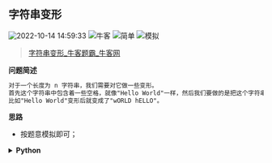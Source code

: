 ## 字符串变形
<!--START_SECTION:badge-->

![2022-10-14 14:59:33](https://img.shields.io/static/v1?label=last%20modify&message=2022-10-14%2014%3A59%3A33&color=yellowgreen&style=flat-square)
![牛客](https://img.shields.io/static/v1?label=source&message=%E7%89%9B%E5%AE%A2&color=green&style=flat-square)
![简单](https://img.shields.io/static/v1?label=level&message=%E7%AE%80%E5%8D%95&color=yellow&style=flat-square)
![模拟](https://img.shields.io/static/v1?label=tags&message=%E6%A8%A1%E6%8B%9F&color=orange&style=flat-square)

<!--END_SECTION:badge-->
<!--info
tags: [模拟]
source: 牛客
level: 简单
number: '0089'
name: 字符串变形
companies: []
-->

> [字符串变形_牛客题霸_牛客网](https://www.nowcoder.com/practice/c3120c1c1bc44ad986259c0cf0f0b80e)

<summary><b>问题简述</b></summary>

```txt
对于一个长度为 n 字符串，我们需要对它做一些变形。
首先这个字符串中包含着一些空格，就像"Hello World"一样，然后我们要做的是把这个字符串中由空格隔开的单词反序，同时反转每个字符的大小写。
比如"Hello World"变形后就变成了"wORLD hELLO"。
```

<!-- 
<details><summary><b>详细描述</b></summary>

```txt
```

</details>
-->


<!-- <div align="center"><img src="../../../_assets/xxx.png" height="300" /></div> -->

<summary><b>思路</b></summary>

- 按题意模拟即可；

<details><summary><b>Python</b></summary>

```python
class Solution:
    def trans(self , s: str, n: int) -> str:
        
        ss = s.split(' ')[::-1]
        for i in range(len(ss)):
            ss[i] = ''.join([c.upper() if c.islower() else c.lower() for c in ss[i]])
        
        return ' '.join(ss)
```

</details>

